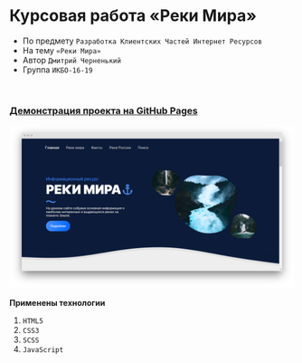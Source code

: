 # Курсовая работа «Реки Мира»
- По предмету `Разработка Клиентских Частей Интернет Ресурсов`
- На тему `«Реки Мира»`
- Автор `Дмитрий Черненький`
- Группа `ИКБО-16-19`
<br>

### [Демонстрация проекта на GitHub Pages](https://dmitriy886.github.io/HTML-PROJECT/)

![](./screenshot.png)

**Применены технологии**
<br>
1. `HTML5`
2. `CSS3`
3. `SCSS`
4. `JavaScript`
